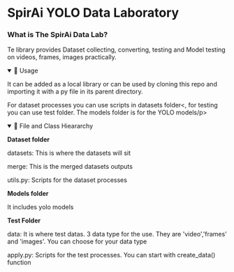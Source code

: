 
<div>
      <h1>SpirAi YOLO Data Laboratory</h1>
  <div>
    <h3>What is The SpirAi Data Lab?</h3>
    <p>Te library provides Dataset collecting, converting, testing and Model testing on videos, frames, images practically. </p>
  </div>
  <div>
      <details open> 
            <summary>📘 Usage</summary>
            <p>It can be added as a local library or can be used by cloning this repo and importing it with a py file in its parent directory.</p>   
            <p>For dataset processes you can use scripts in datasets folder<, for testing you can use test folder. The models folder is for the YOLO models/p>
       </details>
  </div>
<details open>
      <summary>🌲 File and Class Hieararchy</summary>
      <p><b>Dataset folder</b></p>
      <p>   datasets: This is where the datasets will sit</p>
      <p>   merge: This is the merged datasets outputs</p>
      <p>   utils.py: Scripts for the dataset processes</p>
      <p><b>Models folder</b></p>
      <p>   It includes yolo models</p>
      <p><b>Test Folder</b></p>
      <p>   data: It is where test datas. 3 data type for the use. They are 'video','frames' and 'images'. You can choose for your data type</p>
      <p>   apply.py: Scripts for the test processes. You can start with create_data() function</p>
</details>
</div>




